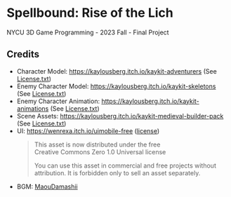 # Spellbound: Rise of the Lich

NYCU 3D Game Programming - 2023 Fall - Final Project

## Credits

- Character Model: https://kaylousberg.itch.io/kaykit-adventurers (See [License.txt](./Assets/ThirdParty/KayKit_Adventurers_1.0_FREE/License.txt))
- Enemy Character Model: https://kaylousberg.itch.io/kaykit-skeletons (See [License.txt](./Assets/ThirdParty/KayKit%20Character%20Pack%20-%20Skeletons%201.0/License.txt))
- Enemy Character Animation: https://kaylousberg.itch.io/kaykit-animations (See [License.txt](./Assets/ThirdParty/KayKit%20Character%20Animations%201.2/License.txt))
- Scene Assets: https://kaylousberg.itch.io/kaykit-medieval-builder-pack (See [License.txt](./Assets/ThirdParty/KayKit%20Medieval%20Builder%20Pack%201.0/License.txt))
- UI: https://wenrexa.itch.io/uimobile-free ([license](https://wenrexa.itch.io/uimobile-free/devlog/230642/changing-the-license))
    > This asset is now distributed under the free  
    > Creative Commons Zero 1.0 Universal license
    > 
    > You can use this asset in commercial and free projects without attribution. It is forbidden only to sell an asset separately.
- BGM: [MaouDamashii](https://maou.audio/)
